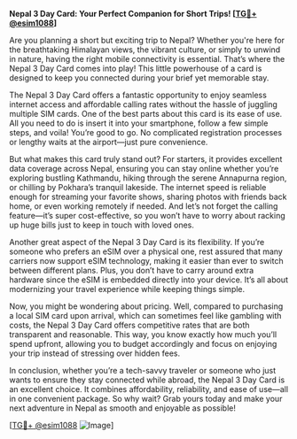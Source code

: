 **Nepal 3 Day Card: Your Perfect Companion for Short Trips! [[TG💪+ @esim1088](https://t.me/s/esim1088)]**

Are you planning a short but exciting trip to Nepal? Whether you're here for the breathtaking Himalayan views, the vibrant culture, or simply to unwind in nature, having the right mobile connectivity is essential. That’s where the Nepal 3 Day Card comes into play! This little powerhouse of a card is designed to keep you connected during your brief yet memorable stay.

The Nepal 3 Day Card offers a fantastic opportunity to enjoy seamless internet access and affordable calling rates without the hassle of juggling multiple SIM cards. One of the best parts about this card is its ease of use. All you need to do is insert it into your smartphone, follow a few simple steps, and voila! You’re good to go. No complicated registration processes or lengthy waits at the airport—just pure convenience.

But what makes this card truly stand out? For starters, it provides excellent data coverage across Nepal, ensuring you can stay online whether you’re exploring bustling Kathmandu, hiking through the serene Annapurna region, or chilling by Pokhara’s tranquil lakeside. The internet speed is reliable enough for streaming your favorite shows, sharing photos with friends back home, or even working remotely if needed. And let’s not forget the calling feature—it’s super cost-effective, so you won’t have to worry about racking up huge bills just to keep in touch with loved ones.

Another great aspect of the Nepal 3 Day Card is its flexibility. If you’re someone who prefers an eSIM over a physical one, rest assured that many carriers now support eSIM technology, making it easier than ever to switch between different plans. Plus, you don’t have to carry around extra hardware since the eSIM is embedded directly into your device. It’s all about modernizing your travel experience while keeping things simple.

Now, you might be wondering about pricing. Well, compared to purchasing a local SIM card upon arrival, which can sometimes feel like gambling with costs, the Nepal 3 Day Card offers competitive rates that are both transparent and reasonable. This way, you know exactly how much you’ll spend upfront, allowing you to budget accordingly and focus on enjoying your trip instead of stressing over hidden fees.

In conclusion, whether you’re a tech-savvy traveler or someone who just wants to ensure they stay connected while abroad, the Nepal 3 Day Card is an excellent choice. It combines affordability, reliability, and ease of use—all in one convenient package. So why wait? Grab yours today and make your next adventure in Nepal as smooth and enjoyable as possible!

[[TG💪+ @esim1088](https://t.me/s/esim1088) ![Image](https://i.postimg.cc/Y0z9fWf4/image.png)]